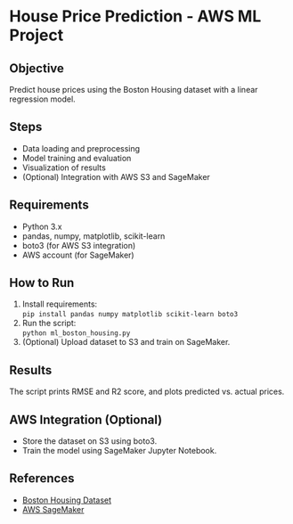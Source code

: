 # House Price Prediction - AWS ML Project

## Objective
Predict house prices using the Boston Housing dataset with a linear regression model.

## Steps
- Data loading and preprocessing
- Model training and evaluation
- Visualization of results
- (Optional) Integration with AWS S3 and SageMaker

## Requirements
- Python 3.x
- pandas, numpy, matplotlib, scikit-learn
- boto3 (for AWS S3 integration)
- AWS account (for SageMaker)

## How to Run
1. Install requirements:  
   `pip install pandas numpy matplotlib scikit-learn boto3`
2. Run the script:  
   `python ml_boston_housing.py`
3. (Optional) Upload dataset to S3 and train on SageMaker.

## Results
The script prints RMSE and R2 score, and plots predicted vs. actual prices.

## AWS Integration (Optional)
- Store the dataset on S3 using boto3.
- Train the model using SageMaker Jupyter Notebook.

## References
- [Boston Housing Dataset](https://scikit-learn.org/stable/datasets/toy_dataset.html#boston-house-prices-dataset)
- [AWS SageMaker](https://aws.amazon.com/sagemaker/)